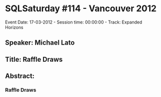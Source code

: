 # SQLSaturday #114 - Vancouver 2012
Event Date: 17-03-2012 - Session time: 00:00:00 - Track: Expanded Horizons
## Speaker: Michael Lato
## Title: Raffle Draws
## Abstract:
### Raffle Draws
